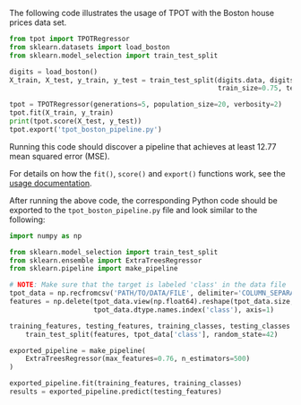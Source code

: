 The following code illustrates the usage of TPOT with the Boston house prices data set.

```python
from tpot import TPOTRegressor
from sklearn.datasets import load_boston
from sklearn.model_selection import train_test_split

digits = load_boston()
X_train, X_test, y_train, y_test = train_test_split(digits.data, digits.target,
                                                    train_size=0.75, test_size=0.25)

tpot = TPOTRegressor(generations=5, population_size=20, verbosity=2)
tpot.fit(X_train, y_train)
print(tpot.score(X_test, y_test))
tpot.export('tpot_boston_pipeline.py')
```

Running this code should discover a pipeline that achieves at least 12.77 mean squared error (MSE).

For details on how the `fit()`, `score()` and `export()` functions work, see the [usage documentation](/using/).

After running the above code, the corresponding Python code should be exported to the `tpot_boston_pipeline.py` file and look similar to the following:

```python
import numpy as np

from sklearn.model_selection import train_test_split
from sklearn.ensemble import ExtraTreesRegressor
from sklearn.pipeline import make_pipeline

# NOTE: Make sure that the target is labeled 'class' in the data file
tpot_data = np.recfromcsv('PATH/TO/DATA/FILE', delimiter='COLUMN_SEPARATOR', dtype=np.float64)
features = np.delete(tpot_data.view(np.float64).reshape(tpot_data.size, -1),
                     tpot_data.dtype.names.index('class'), axis=1)

training_features, testing_features, training_classes, testing_classes = \
    train_test_split(features, tpot_data['class'], random_state=42)

exported_pipeline = make_pipeline(
    ExtraTreesRegressor(max_features=0.76, n_estimators=500)
)

exported_pipeline.fit(training_features, training_classes)
results = exported_pipeline.predict(testing_features)
```
